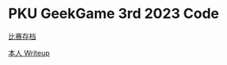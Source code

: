 # PKU GeekGame 3rd 2023 Code

[比赛存档](https://github.com/PKU-GeekGame/geekgame-3rd)

[本人 Writeup](https://lost-msth.github.io/2023/10/22/geekgame-2023-writeup.html)
